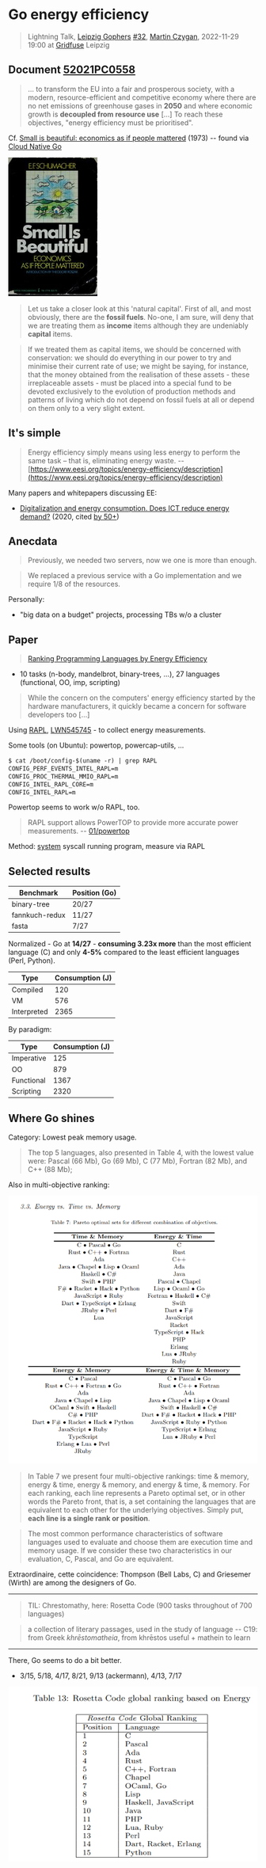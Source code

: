 # Go energy efficiency

> Lightning Talk, [Leipzig Gophers](https://golangleipzig.space) [#32](https://golangleipzig.space/posts/meetup-32-invitation/), [Martin Czygan](https://www.linkedin.com/in/martin-czygan-58348842), 2022-11-29 19:00 at [Gridfuse](https://gridfuse.com) Leipzig

## Document [52021PC0558](https://eur-lex.europa.eu/legal-content/EN/TXT/?uri=CELEX:52021PC0558)

> ... to transform the EU into a fair and prosperous society, with a modern,
> resource-efficient and competitive economy where there are no net emissions
> of greenhouse gases in **2050** and where economic growth is **decoupled from
> resource use** [...] To reach these objectives, "energy efficiency must be prioritised".

Cf. [Small is beautiful: economics as if people mattered](https://openlibrary.org/works/OL1622912W/Small_Is_Beautiful) (1973) -- found via [Cloud Native Go](https://www.oreilly.com/library/view/cloud-native-go/9781492076322/)

[![](6738557-M.jpg)](https://openlibrary.org/works/OL1622912W/Small_Is_Beautiful)

> Let us take a closer look at this 'natural capital'. First of all, and most
> obviously, there are the **fossil fuels**. No-one, I am sure, will deny that
> we are treating them as **income** items although they are undeniably
> **capital** items.

> If we treated them as capital items, we should be concerned with
> conservation: we should do everything in our power to try and minimise their
> current rate of use; we might be saying, for instance, that the money
> obtained from the realisation of these assets - these irreplaceable assets -
> must be placed into a special fund to be devoted exclusively to the evolution
> of production methods and patterns of living which do not depend on fossil
> fuels at all or depend on them only to a very slight extent.

## It's simple

> Energy efficiency simply means using less energy to perform the same task –
> that is, eliminating energy waste. --
> [https://www.eesi.org/topics/energy-efficiency/description](https://www.eesi.org/topics/energy-efficiency/description)

Many papers and whitepapers discussing EE:

* [Digitalization and energy consumption. Does ICT reduce energy demand?](https://fatcat.wiki/release/27wghdxkvvg5lfzk3vqs7vpxp4) (2020, cited [by 50+](https://fatcat.wiki/release/27wghdxkvvg5lfzk3vqs7vpxp4/refs-in))

## Anecdata

> Previously, we needed two servers, now we one is more than enough.

> We replaced a previous service with a Go implementation and we require 1/8 of the resources.

Personally:

* "big data on a budget" projects, processing TBs w/o a cluster

## Paper

> [Ranking Programming Languages by Energy Efficiency](https://haslab.github.io/SAFER/scp21.pdf)

* 10 tasks (n-body, mandelbrot, binary-trees, ...), 27 languages (functional, OO, imp, scripting)

> While the concern on the computers' energy efficiency started by the hardware
> manufacturers, it quickly became a concern for software developers too [...]

Using [RAPL](https://en.wikipedia.org/wiki/Perf_(Linux)#RAPL), [LWN545745](https://lwn.net/Articles/545745/) - to collect energy measurements.

Some tools (on Ubuntu): powertop, powercap-utils, ...

```shell
$ cat /boot/config-$(uname -r) | grep RAPL
CONFIG_PERF_EVENTS_INTEL_RAPL=m
CONFIG_PROC_THERMAL_MMIO_RAPL=m
CONFIG_INTEL_RAPL_CORE=m
CONFIG_INTEL_RAPL=m
```

Powertop seems to work w/o RAPL, too.

> RAPL support allows PowerTOP to provide more accurate power measurements. -- [01/powertop](https://01.org/sites/default/files/page/powertop_users_guide_201412.pdf#page=6)

Method: [system](https://man7.org/linux/man-pages/man3/system.3.html) syscall running program, measure via RAPL

## Selected results

| Benchmark      | Position (Go) |
|----------------|---------------|
| binary-tree    | 20/27         |
| fannkuch-redux | 11/27         |
| fasta          | 7/27          |

Normalized - Go at **14/27** - **consuming 3.23x more** than the most efficient
language (C) and only **4-5%** compared to the least efficient languages (Perl,
Python).

| Type        | Consumption (J)|
|-------------|----------------|
| Compiled    | 120            |
| VM          | 576            |
| Interpreted | 2365           |

By paradigm:

| Type       | Consumption (J) |
|------------|-----------------|
| Imperative | 125             |
| OO         | 879             |
| Functional | 1367            |
| Scripting  | 2320            |

## Where Go shines

Category: Lowest peak memory usage.

> The top 5 languages, also presented in Table 4, with the lowest value were: Pascal (66 Mb), Go (69 Mb), C (77 Mb), Fortran (82 Mb), and C++ (88 Mb);

Also in multi-objective ranking:

![](scp21-tab7.png)

> In Table 7 we present four multi-objective rankings: time & memory, energy
& time, energy & memory, and energy & time, & memory. For each ranking, each
line represents a Pareto optimal set, or in other words the Pareto front, that
is, a set containing the languages that are equivalent to each other for the
underlying objectives. Simply put, **each line is a single rank or position**.


> The most common performance characteristics of software languages used to
evaluate and choose them are execution time and memory usage. If we consider
these two characteristics in our evaluation, C, Pascal, and Go are equivalent.

Extraordinaire, cette coincidence: Thompson (Bell Labs, C) and Griesemer
(Wirth) are among the designers of Go.

----

> TIL: Chrestomathy, here: Rosetta Code (900 tasks throughout of 700 languages)

> a collection of literary passages, used in the study of language -- C19: from Greek *khrēstomatheia*, from khrēstos useful + mathein to learn

----

There, Go seems to do a bit better.

* 3/15, 5/18, 4/17, 8/21, 9/13 (ackermann), 4/13, 7/17

![](scp21-tab10.png)


